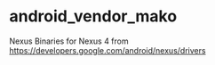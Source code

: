 android_vendor_mako
===================
Nexus Binaries for Nexus 4 from https://developers.google.com/android/nexus/drivers
